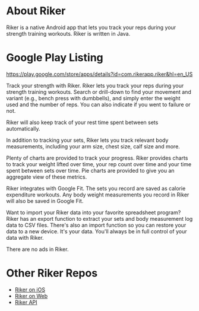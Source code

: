 # About Riker

Riker is a native Android app that lets you track your reps during your strength training workouts.  Riker is written in Java.

# Google Play Listing

https://play.google.com/store/apps/details?id=com.rikerapp.riker&hl=en_US

Track your strength with Riker. Riker lets you track your reps during your strength training workouts. Search or drill-down to find your movement and variant (e.g., bench press with dumbbells), and simply enter the weight used and the number of reps. You can also indicate if you went to failure or not.

Riker will also keep track of your rest time spent between sets automatically.

In addition to tracking your sets, Riker lets you track relevant body measurements, including your arm size, chest size, calf size and more.

Plenty of charts are provided to track your progress. Riker provides charts to track your weight lifted over time, your rep count over time and your time spent between sets over time. Pie charts are provided to give you an aggregate view of these metrics.

Riker integrates with Google Fit. The sets you record are saved as calorie expenditure workouts. Any body weight measurements you record in Riker will also be saved in Google Fit.

Want to import your Riker data into your favorite spreadsheet program? Riker has an export function to extract your sets and body measurement log data to CSV files. There's also an import function so you can restore your data to a new device. It's your data. You'll always be in full control of your data with Riker.

There are no ads in Riker.

# Other Riker Repos

* [Riker on iOS](https://github.com/evanspa/riker-ios)
* [Riker on Web](https://github.com/evanspa/riker-web)
* [Riker API](https://github.com/evanspa/riker-api)
